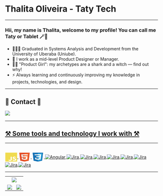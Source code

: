 
# Thalita Oliveira - Taty Tech
--------------------------------------------------------------------------------------------------------------------------------------------------------------------------------
### Hii, my name is Thalita, welcome to my profile! You can call me Taty or Tablet 🪄🧹

- 👩🏻‍🎓 Graduated in Systems Analysis and Development from the University of Uberaba (Uniube).
- 🔭 I work as a mid-level Product Designer or Manager.
- 🦈🧹 "Product Girl": my archetypes are a shark and a witch — find out why!
- ⚡ Always learning and continuously improving my knowledge in projects, technologies, and design.


***********************************************************
<div>
<h2> 📩 Contact 📩 </h2> 
  
  <a href="https://www.linkedin.com/in/thalitaosb/" target="_blank"><img src="https://img.shields.io/badge/-LinkedIn-%230077B5?style=for-the-badge&logo=linkedin&logoColor=white" target="_blank">
</div>  


***********************************************************

<div>

<h2> ⚒️ Some tools and technology I work with ⚒️ </h2> 

**********************************************************
<br>
  <img align="center" alt="Js" height="30" width="40" src="https://raw.githubusercontent.com/devicons/devicon/master/icons/javascript/javascript-plain.svg">
  <img align="center" alt="HTML" height="30" width="40" src="https://raw.githubusercontent.com/devicons/devicon/master/icons/html5/html5-original.svg">
  <img align="center" alt="CSS" height="30" width="40" src="https://raw.githubusercontent.com/devicons/devicon/master/icons/css3/css3-original.svg">
  <img align="center" alt="Angular" height="30" width="40" src="https://cdn.jsdelivr.net/gh/devicons/devicon/icons/angularjs/angularjs-original.svg"> 
  <img align="center" alt="Jira" height="30" width="40" src="https://cdn.jsdelivr.net/gh/devicons/devicon/icons/jira/jira-original.svg">
  <img align="center" alt="Jira" height="30" width="40" src="https://cdn.jsdelivr.net/gh/devicons/devicon/icons/mysql/mysql-original.svg">
  <img align="center" alt="Jira" height="30" width="40" src="https://cdn.jsdelivr.net/gh/devicons/devicon/icons/gitlab/gitlab-original.svg">         
  <img align="center" alt="Jira" height="30" width="40" src="https://cdn.jsdelivr.net/gh/devicons/devicon/icons/photoshop/photoshop-plain.svg">
  <img align="center" alt="Jira" height="30" width="40" src="https://cdn.jsdelivr.net/gh/devicons/devicon/icons/microsoftsqlserver/microsoftsqlserver-plain-wordmark.svg">
  <img align="center" alt="Jira" height="30" width="40" src="https://cdn.jsdelivr.net/gh/devicons/devicon/icons/figma/figma-original.svg">
  <img align="center" alt="Jira" height="30" width="40" src="https://cdn.jsdelivr.net/gh/devicons/devicon/icons/canva/canva-original.svg">       
  <img align="center" alt="Jira" height="30" width="40" src="https://cdn.jsdelivr.net/gh/devicons/devicon/icons/slack/slack-original.svg">      
</div>

----------------------------------------------------------------------------------------------------------------------------------------------------------------------------

<center>
    <table border="0">
        <tr>
            <td colspan="2" align="center">
                <img width="600px" align="center" src="https://github-readme-streak-stats.herokuapp.com?user=thalitat&theme=tokyonight"/>
            </td>
        </tr>
        <tr>
            <td align="center">
                <img width="360px" align="center" src="https://github-readme-stats.vercel.app/api/top-langs/?username=thalitat&layout=compact&theme=tokyonight&count_private=true&show_icons=true&langs_count=8&cache_seconds=3600"/>
            </td>
            <td align="center">
                <img width="460px" align="center" src="https://github-readme-stats.vercel.app/api?username=thalitat&count_private=true&show_icons=true&theme=tokyonight"/>
            </td>
        </tr>
    </table>
</center>



